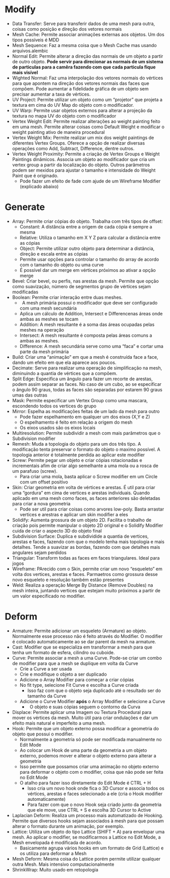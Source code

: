 ﻿# Modify
- Data Transfer: Serve para transferir dados de uma mesh para outra, coisas como posição e direção dos vetores normais
- Mesh Cache: Permite associar animações externas aos objetos. Um dos tipos possíveis é MDD
- Mesh Sequence: Faz a mesma coisa que o Mesh Cache mas usando arquivos.alembic
- Normal Edit: Permite alterar a direção das normais de um objeto a partir de outro objeto. **Pode servir para direcionar as normais de um sistema de particulas para a camêra fazendo com que cada particula fique mais visível**
- Wighted Normal: Faz uma interpolação dos vetores normais do vértices para que apontem na direção dos vetores normais das faces que compõem. Pode aumentar a fidelidade gráfica de um objeto sem precisar aumentar a taxa de vértices.
- UV Project: Permite utilizar um objeto como um “projetor” que projeta a textura em cima do UV Map do objeto com o modificador.
- UV Warp: Permite usar objetos externos para alterar a projeção da textura no mapa UV do objeto com o modificador
- Vertex Weight Edit: Permite realizar alterações ao weight painting feito em uma mesh. Permite alterar coisas como Default Weight e modificar o weight painting ativo de maneira procedural
- Vertex Weight Mix: Permite realizar um mix dos weight paintings de diferentes Vertex Groups. Oferece a opção de realizar diversas operações como Add, Subtract, Difference, dentre outros.
- Vertex Weight Proximity: Permite a criação de Vertex Groups e Weight Paintings dinâmicos. Associa um objeto ao modificador que cria um vertex group a partir da localização do objeto. Outros parâmetros podem ser mexidos para ajustar o tamanho e intensidade do Weight Paint que é originado.
  - Pode fazer um efeito de fade com ajude de um Wireframe Modifier (explicado abaixo)

# Generate
- Array: Permite criar cópias do objeto. Trabalha com três tipos de offset:
  - Constant: A distância entre a origem de cada cópia é sempre a mesma
  - Relative: Utiliza o tamanho em X Y Z para calcular a distância entre as cópias
  - Object: Permite utilizar outro objeto para determinar a distância, direção e escala entre as cópias
  - Permite usar opções para controlar o tamanho do array de acordo com o tamanho do objeto ou uma curve
  - É possível dar um merge em vértices próximos ao ativar a opção merge
- Bevel: Criar bevel, ou perfis, nas arestas da mesh. Permite que opção como suavização, número de segmentos grupo de vértices sejam modificadas
- Boolean: Permite criar interação entre duas meshes.
  - ` `A mesh primária possui o modificador que deve ser configurado com uma mesh secundária
  - Aplica um cálculo de Addition, Intersect e Differencenas áreas onde ambas as meshes se tocam
  - Addition: A mesh resultante é a soma das áreas ocupadas pelas meshes na operação
  - Intersect: A mesh resultante é composta pelas áreas comuns a ambas as meshes.
  - Difference: A mesh secundária serve como uma “faca” e cortar uma parte da mesh primária
- Build: Criar uma “animação” em que a mesh é construída face a face, dando um efeito em que ela aparece aos poucos.
- Decimate: Serve para realizar uma operação de simplificação na mesh, diminuindo a quantia de vértices que a compõem.
- Split Edge: Especifica um ângulo para fazer um recorte de arestas, podem assim separar as faces. No caso de um cubo, ao se especificar o ângulo 90 graus,  todas as faces são separadas por estarem 90 graus umas das outras
- Mask: Permite especificar um Vertex Group como uma mascara, escondendo todos os vertices do grupo
- Mirror: Espelha as modificações feitas de um lado da mesh para outro
  - Pode fazer espelhamento em qualquer um dos eixos (X,Y e Z)
  - O espelhamento é feito em relação a origem do mesh
  - Os eixos usados são os eixos locais
- Multiresolution: Permite subdividir a mesh com mais parâmetros que o Subdivision modifier
- Remesh: Muda a topologia do objeto para um dos três tipo. A modificação tenta preservar o formato do objeto o maximo possível. A topologia anterior é totalmente perdida ao aplicar este modifier
- Screw: Permite pegar um objeto e criar cópias rotacionadas e incrementais afim de criar algo semelhante a uma mola ou a rosca de um parafuso (screw).
  - Para criar uma mola, basta aplicar o Screw modifier em um Circle com um offset positivo
- Skin: Criar geometria em volta de vértices e arestas. É util para criar uma “gordura” em cima de vertices e arestas individuais. Quando aplicado em uma mesh como faces, as faces anteriores são deletadas para criar a nova geometria
  - Pode ser util para criar coisas como arvores low-poly. Basta arrastar vertices e arestras e aplicar um skin modifier a eles
- Solidify: Aumenta grossura de um objeto 2D. Facilita o trabalho de criação pois permite manipular o objeto 2D original e o Solidify Modifier cuida de criar o aspecto 3D do objeto final
- Subdivision Surface: Duplica e subdividide a quantia de vertices, arestas e faces, fazendo com que o modelo tenha mais topologia e mais detalhes. Tende a suavizar as bordas, fazendo com que detalhes mais angulares sejam perdidos
- Triangular: Transform todas as faces em faces triangulares. Ideal para jogos
- Wireframe: PArecido com o Skin, permite criar um novo “esqueleto” em volta dos vertices, arestas e faces. Parmaetros como grossura desse novo esqueleto e resolução também estão presentes
- Weld: Realiza a operação Merge By Distance (Remove Doubles) na mesh inteira, juntando vertices que estejam muito próximos a partir de um valor especificado no modifier.

# Deform
- Armature: Permite adicionar um esqueleto (Armature) ao objeto. Normalmente esse processo não é feito através do Modifier. O modifier é colocado automaticamente ao se dar parent da mesh na armature.
- Cast: Modifier que se especializa em transformar a mesh para que tenha um formato de esfera, cilindro ou cuboide.
- Curve: Permite associar a mesh a uma Curve. Pode-se criar um combo de modifier para que a mesh se duplique em volta da Curve
  - Crie a Curve a ser usada
  - Crie e modifique o objeto a ser duplicado
  - Adicione o Array Modifier para começar a criar cópias
  - No fit type, selecione Fit Curve e escolha a Curve criada
    - Isso faz com que o objeto seja duplicado até o resultado ser do tamanho da Curve
  - Adicione o Curve Modifier **após** o Array Modifier e selecione a Curve
    - ` `O objeto e suas cópias seguem o contorno da Curva
- Displace: Permite aplicar uma Imagem ou Textura Procedural para mover os vértices da mesh. Muito útil para criar ondulações e dar um efeito mais natural e imperfeito a uma mesh.
- Hook: Permite que um objeto externo possa modificar a geometria do objeto que possui o modifier.
  - Normalmente a geometria só pode ser modificada manualmente no Edit Mode
  - Ao colocar um Hook de uma parte da geometria a um objeto externo, podemos mover e alterar o objeto externo para alterar a geometria
  - Isso permite que possamos criar uma animação no objeto externo para deformar o objeto com o modifier, coisa que não pode ser feita no Edit Mode
  - O atalho para fazer isso diretamente do Edit Mode é CTRL + H
    - Isso cria um novo hook onde fica o 3D Cursor e associa todos os vértices, arestas e faces selecionado a ele (cria o Hook modifier automaticamente)
    - Para fazer com que o novo Hook seja criado junto da geometria que ele move, use CTRL + S e escolha 3D Cursor to Active
- Laplacian Deform:  Realiza um processo mais automatizado de Hooking. Permite que diversos hooks sejam associados à mesh para que possam alterar o formato durante um animação, por exemplo.
- Lattice: Utiliza um objeto do tipo Lattice (SHIFT + A) para envelopar uma mesh. Ao aplicar o modifier, se modificarmos a Lattice no Edit Mode, a Mesh envelopada é modificada de acordo.
  - Basicamente agrupa vários hooks em um formato de Grid (Lattice) e os utiliza para deformar a Mesh
- Mesh Deform: Mesma coisa do Lattice porém permite utilizar qualquer outra Mesh. Mais intensivo computacionalmente
- ShrinkWrap: Muito usado em retopologia
